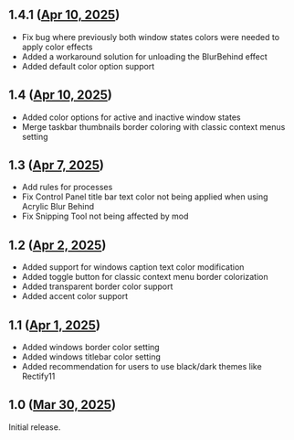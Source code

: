 ## 1.4.1 ([Apr 10, 2025](https://github.com/ramensoftware/windhawk-mods/blob/6d80a4ec94be318d3dfafdf9ef0b0f0b80185222/mods/translucent-windows.wh.cpp))

* Fix bug where previously both window states colors were needed to apply color effects
* Added a workaround solution for unloading the BlurBehind effect
* Added default color option support

## 1.4 ([Apr 10, 2025](https://github.com/ramensoftware/windhawk-mods/blob/3af9d8212ade28ef23003557cbd9ad77db77acf2/mods/translucent-windows.wh.cpp))

* Added color options for active and inactive window states
* Merge taskbar thumbnails border coloring with classic context menus setting

## 1.3 ([Apr 7, 2025](https://github.com/ramensoftware/windhawk-mods/blob/901ab88551bbba9ff79f8e1b8e7e5aeb29edb982/mods/translucent-windows.wh.cpp))

* Add rules for processes
* Fix Control Panel title bar text color not being applied when using Acrylic Blur Behind
* Fix Snipping Tool not being affected by mod

## 1.2 ([Apr 2, 2025](https://github.com/ramensoftware/windhawk-mods/blob/193118c7ae5451a3536bf39e1f029b4c701e7c76/mods/translucent-windows.wh.cpp))

* Added support for windows caption text color modification
* Added toggle button for classic context menu border colorization
* Added transparent border color support
* Added accent color support

## 1.1 ([Apr 1, 2025](https://github.com/ramensoftware/windhawk-mods/blob/f37b34243dbc6240ffb8bc7fe459f1b87556878a/mods/translucent-windows.wh.cpp))

* Added windows border color setting
* Added windows titlebar color setting
* Added recommendation for users to use black/dark themes like Rectify11

## 1.0 ([Mar 30, 2025](https://github.com/ramensoftware/windhawk-mods/blob/9dde9190d290ba16ca4de17293a09cb3cb3d8c23/mods/translucent-windows.wh.cpp))

Initial release.
